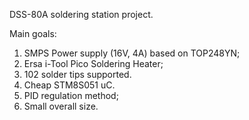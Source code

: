 DSS-80A soldering station project.

Main goals:
1) SMPS Power supply (16V, 4A) based on TOP248YN;
2) Ersa i-Tool Pico Soldering Heater;
3) 102 solder tips supported.
4) Cheap STM8S051 uC.
5) PID regulation method;
6) Small overall size.